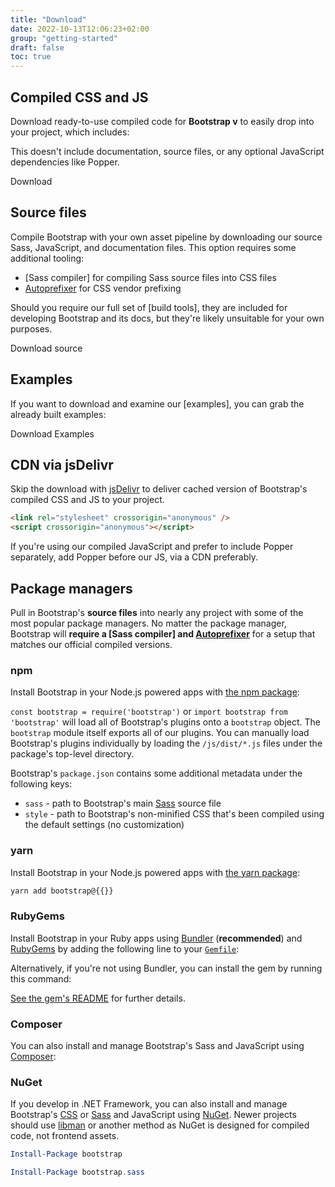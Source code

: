 ```yaml
---
title: "Download"
date: 2022-10-13T12:06:23+02:00
group: "getting-started"
draft: false
toc: true
---
```


## Compiled CSS and JS

Download ready-to-use compiled code for **Bootstrap v** to easily drop into your project, which includes:

This doesn't include documentation, source files, or any optional JavaScript dependencies like Popper.

<a  class="btn btn-bd-primary" onclick="ga('send', 'event', 'Getting started', 'Download', 'Download Bootstrap');">Download</a>

## Source files

Compile Bootstrap with your own asset pipeline by downloading our source Sass, JavaScript, and documentation files. This option requires some additional tooling:

- [Sass compiler] for compiling Sass source files into CSS files
- [Autoprefixer](https://github.com/postcss/autoprefixer) for CSS vendor prefixing

Should you require our full set of [build tools], they are included for developing Bootstrap and its docs, but they're likely unsuitable for your own purposes.

<a class="btn btn-bd-primary" onclick="ga('send', 'event', 'Getting started', 'Download', 'Download source');">Download source</a>

## Examples

If you want to download and examine our [examples], you can grab the already built examples:

<a  class="btn btn-bd-primary" onclick="ga('send', 'event', 'Getting started', 'Download', 'Download Examples');">Download Examples</a>

## CDN via jsDelivr

Skip the download with [jsDelivr](https://www.jsdelivr.com/) to deliver cached version of Bootstrap's compiled CSS and JS to your project.

```html
<link rel="stylesheet" crossorigin="anonymous" />
<script crossorigin="anonymous"></script>
```

If you're using our compiled JavaScript and prefer to include Popper separately, add Popper before our JS, via a CDN preferably.

## Package managers

Pull in Bootstrap's **source files** into nearly any project with some of the most popular package managers. No matter the package manager, Bootstrap will **require a [Sass compiler] and [Autoprefixer](https://github.com/postcss/autoprefixer)** for a setup that matches our official compiled versions.

### npm

Install Bootstrap in your Node.js powered apps with [the npm package](https://www.npmjs.com/package/bootstrap):

`const bootstrap = require('bootstrap')` or `import bootstrap from 'bootstrap'` will load all of Bootstrap's plugins onto a `bootstrap` object.
The `bootstrap` module itself exports all of our plugins. You can manually load Bootstrap's plugins individually by loading the `/js/dist/*.js` files under the package's top-level directory.

Bootstrap's `package.json` contains some additional metadata under the following keys:

- `sass` - path to Bootstrap's main [Sass](https://sass-lang.com/) source file
- `style` - path to Bootstrap's non-minified CSS that's been compiled using the default settings (no customization)

### yarn

Install Bootstrap in your Node.js powered apps with [the yarn package](https://yarnpkg.com/en/package/bootstrap):

```sh
yarn add bootstrap@{{}}
```

### RubyGems

Install Bootstrap in your Ruby apps using [Bundler](https://bundler.io/) (**recommended**) and [RubyGems](https://rubygems.org/) by adding the following line to your [`Gemfile`](https://bundler.io/gemfile.html):

Alternatively, if you're not using Bundler, you can install the gem by running this command:

[See the gem's README](https://github.com/twbs/bootstrap-rubygem/blob/master/README.md) for further details.

### Composer

You can also install and manage Bootstrap's Sass and JavaScript using [Composer](https://getcomposer.org/):

### NuGet

If you develop in .NET Framework, you can also install and manage Bootstrap's [CSS](https://www.nuget.org/packages/bootstrap/) or [Sass](https://www.nuget.org/packages/bootstrap.sass/) and JavaScript using [NuGet](https://www.nuget.org/). Newer projects should use [libman](https://docs.microsoft.com/en-us/aspnet/core/client-side/libman/) or another method as NuGet is designed for compiled code, not frontend assets.

```powershell
Install-Package bootstrap
```

```powershell
Install-Package bootstrap.sass
```
